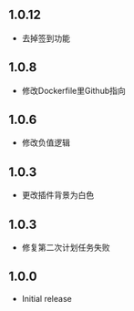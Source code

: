 <!-- https://developers.home-assistant.io/docs/add-ons/presentation#keeping-a-changelog -->
## 1.0.12

- 去掉签到功能
  
## 1.0.8

- 修改Dockerfile里Github指向
  
## 1.0.6

- 修改负值逻辑

## 1.0.3

- 更改插件背景为白色

## 1.0.3

- 修复第二次计划任务失败
  
## 1.0.0

- Initial release
